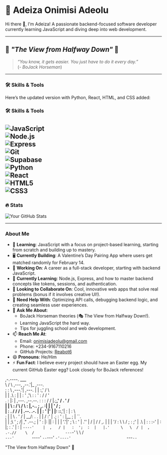 # 🌟 Adeiza Onimisi Adeolu

Hi there 👋, I’m Adeiza! A passionate backend-focused software developer currently learning JavaScript and diving deep into web development.

---

## 🎩 *"The View from Halfway Down"* 🌌

> *“You know, it gets easier. You just have to do it every day.”*  
(*- BoJack Horseman*)

---

### 🛠️ Skills & Tools
Here’s the updated version with Python, React, HTML, and CSS added:

### 🛠️ Skills & Tools
![JavaScript](https://img.shields.io/badge/-JavaScript-black?style=flat-square&logo=javascript)  
![Node.js](https://img.shields.io/badge/-Node.js-green?style=flat-square&logo=node.js)  
![Express](https://img.shields.io/badge/-Express.js-grey?style=flat-square&logo=express)  
![Git](https://img.shields.io/badge/-Git-orange?style=flat-square&logo=git)  
![Supabase](https://img.shields.io/badge/-Supabase-lightgreen?style=flat-square&logo=supabase)  
![Python](https://img.shields.io/badge/-Python-blue?style=flat-square&logo=python)  
![React](https://img.shields.io/badge/-React-blue?style=flat-square&logo=react)  
![HTML5](https://img.shields.io/badge/-HTML5-orange?style=flat-square&logo=html5)  
![CSS3](https://img.shields.io/badge/-CSS3-blue?style=flat-square&logo=css3)
---

### 🔥 Stats
![Your GitHub Stats](https://github-readme-stats.vercel.app/api?username=Reabot6&show_icons=true&theme=dark)

---

### About Me
- 🌟 **Learning**: JavaScript with a focus on project-based learning, starting from scratch and building up to mastery.
- 🖥️ **Currently Building**: A Valentine’s Day Pairing App where users get matched randomly for February 14.
- 🔭 **Working On**: A career as a full-stack developer, starting with backend JavaScript.
- 🌱 **Currently Learning**: Node.js, Express, and how to master backend concepts like tokens, sessions, and authentication.
- 👯 **Looking to Collaborate On**: Cool, innovative web apps that solve real problems (bonus if it involves creative UI!).
- 🤔 **Need Help With**: Optimizing API calls, debugging backend logic, and creating seamless user experiences.
- 💬 **Ask Me About**:
  - BoJack Horseman theories (🎭 The View from Halfway Down!).
  - Learning JavaScript the hard way.
  - Tips for juggling school and web development.
- 📫 **Reach Me At**:
  - Email: onimisiadeolu@gmail.com
  - Phone: +234-9167110216
  - GitHub Projects: [Reabot6](https://github.com/Reabot6)
- 😄 **Pronouns**: He/Him
- ⚡ **Fun Fact**: I believe every project should have an Easter egg. My current GitHub Easter egg? Look closely for BoJack references!


                                                                              
                                                                              
,-.----.                                                  ___                 
\    /  \                           ,---,               ,--.'|_      ,---.    
;   :    \                        ,---.'|      ,---.    |  | :,'    /     \   
|   | .\ :                        |   | :     '   ,'\   :  : ' :   /    / '   
.   : |: |    ,---.     ,--.--.   :   : :    /   /   |.;__,'  /   .    ' /    
|   |  \ :   /     \   /       \  :     |,-..   ; ,. :|  |   |   '    / ;     
|   : .  /  /    /  | .--.  .-. | |   : '  |'   | |: ::__,'| :   |   :  \     
;   | |  \ .    ' / |  \__\/: . . |   |  / :'   | .; :  '  : |__ ;   |   ``.  
|   | ;\  \'   ;   /|  ," .--.; | '   : |: ||   :    |  |  | '.'|'   ;      \ 
:   ' | \.''   |  / | /  /  ,.  | |   | '/ : \   \  /   ;  :    ;'   |  .\  | 
:   : :-'  |   :    |;  :   .'   \|   :    |  `----'    |  ,   / |   :  ';  : 
|   |.'     \   \  / |  ,     .-.//    \  /              ---`-'   \   \    /  
`---'        `----'   `--`---'    `-'----'                         `---`--`   
                                                                              


 "The View from Halfway Down" 🌌  


